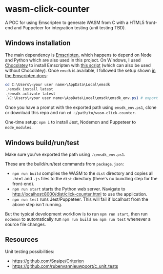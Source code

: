 # wasm-click-counter
A POC for using Emscripten to generate WASM from C with a HTML5 front-end and Puppeteer for integration testing (unit testing TBD).

## Windows installation
The main dependency is [Emscripten](https://emscripten.org/), which happens to depend on Node and Python which are also used in this project. On Windows, I used [Chocolatey](https://community.chocolatey.org/packages/emscripten) to install Emscripten with [this script](https://github.com/aminya/chocolatey-emscripten) (which can also be used without Chocolatey). Once `emsdk` is available, I followed the setup shown [in the Emscripten docs](https://emscripten.org/docs/getting_started/downloads.html):

```powershell
cd C:\Users\<your user name>\AppData\Local\emsdk
./emsdk install latest
./emsdk activate latest
.\C:\Users\<your user name>\AppData\Local\emsdk\emsdk_env.ps1 # export `emcc`, `npm`, `node`, `python`, etc to the path
```

Once you have a prompt with the exported path using `emsdk_env.ps1`, clone or download this repo and run `cd ~/path/to/wasm-click-counter`.

One-time setup: `npm i` to install Jest, Nodemon and Puppeteer to `node_modules`.

## Windows build/run/test
Make sure you've exported the path using `.\emsdk_env.ps1`.

These are the build/run/test commands from `package.json`:
- `npm run build` compiles the WASM to the `dist` directory and copies all `.html` and `.js` files to the `dist` directory (there's no bundling step for the front-end).
- `npm run start` starts the Python web server. Navigate to <http://localhost:8000/dist/click-counter.html> to use the application.
- `npm run test` runs Jest/Puppeteer. This will fail if localhost from the above step isn't running.

But the typical development workflow is to run `npm run start`, then run `nodemon` to automatically run `npm run build && npm run test` whenever a source file changes.

## Resources
Unit testing possibilities:
- <https://github.com/Snaipe/Criterion>
- <https://github.com/rubenvannieuwpoort/c_unit_tests>

